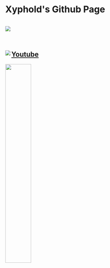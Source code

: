 <h1><strong>Xyphold's Github Page</strong></h1>
<br>

<a href="https://github.com/anuraghazra/github-readme-stats">
  <img align="center" src="https://github-readme-stats.vercel.app/api?username=BrendanBetterman&show_icons=true&theme=dark" />
 
</a><br>

<a  href="https://github.com/anuraghazra/anuraghazra.github.io">
  <img align="left" src="https://github-readme-stats.vercel.app/api/top-langs/?username=BrendanBetterman&show_icons=true&theme=dark" />
</a>
<a href="https://www.youtube.com/channel/UCa6zN-WOC0WXx2hW2QxDoyg"/>
<h2><strong>Youtube</h2></a>
<a href="https://youtu.be/pK2BPDsDUbU">
<img style="width: 40%;" src="https://i9.ytimg.com/vi/pK2BPDsDUbU/mqdefault.jpg?v=6331bb87&sqp=CJz_xpkG&rs=AOn4CLBA3Mx4dJrKGXoVT3ejQ5cy9vCoWA"/>
</a>
